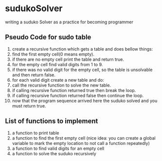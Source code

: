 # sudukoSolver
writing a suduko Solver as a practice for becoming programmer 

## Pseudo Code for sudo table

1. create a recursive function which gets a table and does bellow things:
2. find the first empty cell(0 means empty).
3. if there are no empty cell print the table and return true.
4. for the empty cell find valid digits from 1 to 9.
5. if there was no valid digit for the empty cell, so the table is unsolvable
   and then return false.
6. for each valid digit create a new table and do:
7.  call the recursive function to solve the new table.
8.  if calling recursive function returned true then break the loop.
9.  if calling recursive function returned false then continue the loop.
10. now that the program sequence arrived here the suduko solved and you must
   return true.

## List of functions to implement
1. a function to print table
2. a function to find the first empty cell (nice idea: you can create a global variable to mark the empty location to not call a function repeatedly)
3. a function to find valid digits for an empty cell
4. a function to solve the suduko recursively